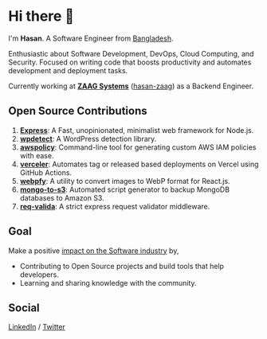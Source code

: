 # Hi there 👋

I'm **Hasan**. A Software Engineer from [Bangladesh](https://en.wikipedia.org/wiki/Bangladesh). 

Enthusiastic about Software Development, DevOps, Cloud Computing, and Security. Focused on writing code that boosts productivity and automates development and deployment tasks.  

Currently working at [**ZAAG Systems**](https://zaagsys.com/) ([hasan-zaag](https://github.com/hasan-zaag)) as a Backend Engineer.

## Open Source Contributions

1. [**Express**](https://github.com/expressjs/express): A Fast, unopinionated, minimalist web framework for Node.js.  
2. [**wpdetect**](https://github.com/IamLizu/wpdetect): A WordPress detection library.  
3. [**awspolicy**](https://github.com/IamLizu/awspolicy): Command-line tool for generating custom AWS IAM policies with ease.  
4. [**verceler**](https://github.com/IamLizu/verceler): Automates tag or released based deployments on Vercel using GitHub Actions.  
5. [**webpfy**](https://github.com/IamLizu/webpfy): A utility to convert images to WebP format for React.js.  
6. [**mongo-to-s3**](https://github.com/IamLizu/mongo-to-s3): Automated script generator to backup MongoDB databases to Amazon S3.
7. [**req-valida**](https://github.com/IamLizu/req-valida): A strict express request validator middleware.


## Goal
Make a positive <u>impact on the Software industry</u> by,

- Contributing to Open Source projects and build tools that help developers.
- Learning and sharing knowledge with the community.


## Social

[LinkedIn](https://www.linkedin.com/in/sm-mahmudul-hasan/) / [Twitter](https://twitter.com/IamLizu)
